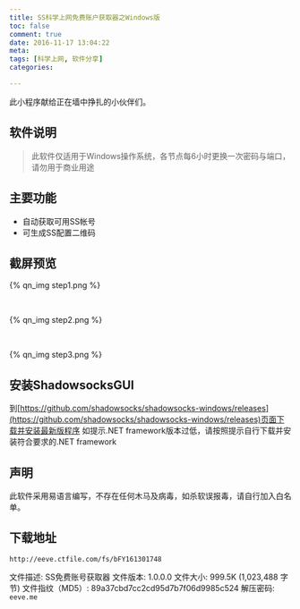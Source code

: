 ```yaml
---
title: SS科学上网免费账户获取器之Windows版
toc: false
comment: true
date: 2016-11-17 13:04:22
meta:
tags: [科学上网, 软件分享]
categories:

---
```


此小程序献给正在墙中挣扎的小伙伴们。

<!-- more --> 

## 软件说明
> 此软件仅适用于Windows操作系统，各节点每6小时更换一次密码与端口，请勿用于商业用途

## 主要功能
- 自动获取可用SS帐号
- 可生成SS配置二维码

## 截屏预览
{% qn_img step1.png %}

<br/>

{% qn_img step2.png %}

<br/>

{% qn_img step3.png %}


## 安装ShadowsocksGUI
到[https://github.com/shadowsocks/shadowsocks-windows/releases](https://github.com/shadowsocks/shadowsocks-windows/releases)页面下载并安装最新版程序
如提示.NET framework版本过低，请按照提示自行下载并安装符合要求的.NET framework


## 声明
此软件采用易语言编写，不存在任何木马及病毒，如杀软误报毒，请自行加入白名单。

## 下载地址

`http://eeve.ctfile.com/fs/bFY161301748`

文件描述: SS免费账号获取器
文件版本: 1.0.0.0
文件大小: 999.5K (1,023,488 字节)
文件指纹（MD5）: 89a37cbd7cc2cd95d7b7f06d9985c524
解压密码: `eeve.me`